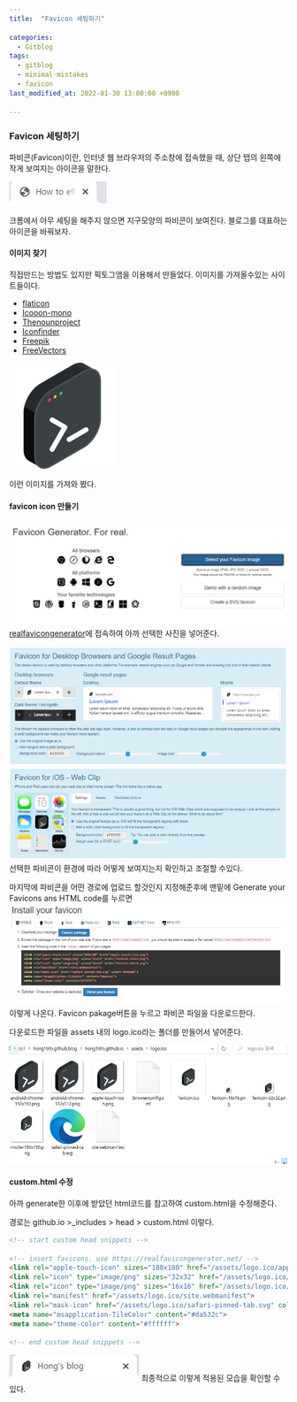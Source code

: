 ```yaml
---
title:  "Favicon 세팅하기"

categories:
  - Gitblog
tags:
  - gitblog
  - minimal-mistakes
  - favicon
last_modified_at: 2022-01-30 13:00:00 +0900

---
```


### Favicon 세팅하기

파비콘(Favicon)이란, 인터넷 웹 브라우저의 주소창에 접속했을 때, 상단 탭의 왼쪽에 작게 보여지는 아이콘을 말한다.

![favicon1](/images/2022-01-30-Favicon/favicon1.PNG)

크롬에서 아무 세팅을 해주지 않으면 지구모양의 파비콘이 보여진다. 블로그를 대표하는 아이콘을 바꿔보자.

#### 이미지 찾기

직접만드는 방법도 있지만 픽토그앰을 이용해서 만들었다.
이미지를 가져올수있는 사이트들이다.

- [flaticon](https://www.flaticon.com/)
- [Icooon-mono](https://icooon-mono.com/)
- [Thenounproject](https://thenounproject.com/)
- [Iconfinder](https://www.iconfinder.com/)
- [Freepik](https://www.freepik.com/)
- [FreeVectors](https://www.freevectors.net/)

![favicon2](/images/2022-01-30-Favicon/favicon2.png)

이런 이미지를 가져와 봤다.

#### favicon icon 만들기

![favicon3](/images/2022-01-30-Favicon/favicon3.PNG)
[realfavicongenerator](https://realfavicongenerator.net/)에 접속하여 아까 선택한 사진을 넣어준다.

![favicon4](/images/2022-01-30-Favicon/favicon4.PNG)
선택한 파비콘이 환경에 따라 어떻게 보여지는지 확인하고 조절할 수있다.

마지막에 파비콘을 어떤 경로에 업로드 할것인지 지정해준후에
맨밑에 Generate your Favicons ans HTML code를 누르면
![favicon5](/images/2022-01-30-Favicon/favicon5.PNG)
이렇게 나온다.  Favicon pakage버튼을 누르고 파비콘 파일을 다운로드한다.

다운로드한 파일을 assets 내의 logo.ico라는 폴더를 만들어서 넣어준다.

![favicon6](/images/2022-01-30-Favicon/favicon6.PNG)

#### custom.html 수정

아까 generate한 이후에 받았던 html코드를 참고하여 custom.html을 수정해준다.

경로는 github.io >_includes > head > custom.html 이렇다.

```markdown
<!-- start custom head snippets -->

<!-- insert favicons. use https://realfavicongenerator.net/ -->
<link rel="apple-touch-icon" sizes="180x180" href="/assets/logo.ico/apple-touch-icon.png">
<link rel="icon" type="image/png" sizes="32x32" href="/assets/logo.ico/favicon-32x32.png">
<link rel="icon" type="image/png" sizes="16x16" href="/assets/logo.ico/favicon-16x16.png">
<link rel="manifest" href="/assets/logo.ico/site.webmanifest">
<link rel="mask-icon" href="/assets/logo.ico/safari-pinned-tab.svg" color="#5bbad5">
<meta name="msapplication-TileColor" content="#da532c">
<meta name="theme-color" content="#ffffff">

<!-- end custom head snippets -->
```

![favicon7](/images/2022-01-30-Favicon/favicon7.PNG)
최종적으로 이렇게 적용된 모습을 확인할 수 있다.